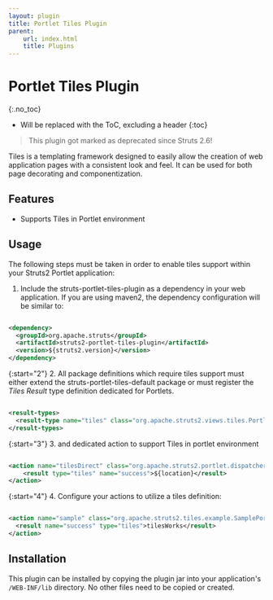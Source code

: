 ```yaml
---
layout: plugin
title: Portlet Tiles Plugin
parent:
    url: index.html
    title: Plugins
---
```


# Portlet Tiles Plugin
{:.no_toc}

* Will be replaced with the ToC, excluding a header
{:toc}

> This plugin got marked as deprecated since Struts 2.6!

Tiles is a templating framework designed to easily allow the creation of web application pages with a consistent look and feel. It can be used for both page decorating and componentization.

## Features

+ Supports Tiles in Portlet environment

## Usage

The following steps must be taken in order to enable tiles support within your Struts2 Portlet application:

1. Include the struts-portlet-tiles-plugin as a dependency in your web application.  If you are using maven2, the dependency configuration will be similar to:


```xml

<dependency>
  <groupId>org.apache.struts</groupId>
  <artifactId>struts2-portlet-tiles-plugin</artifactId>
  <version>${struts2.version}</version>
</dependency>

```

{:start="2"}
2. All package definitions which require tiles support must either extend the struts-portlet-tiles-default package or must register the _Tiles Result_  type definition dedicated for Portlets.


```xml

<result-types>
  <result-type name="tiles" class="org.apache.struts2.views.tiles.PortletTilesResult"/>
</result-types>

```

{:start="3"}
3. and dedicated action to support Tiles in portlet environment


```xml

<action name="tilesDirect" class="org.apache.struts2.portlet.dispatcher.DirectRenderFromEventAction">
    <result type="tiles" name="success">${location}</result>
</action>

```

{:start="4"}
4. Configure your actions to utilize a tiles definition:


```xml

<action name="sample" class="org.apache.struts2.tiles.example.SamplePortletAction" >
  <result name="success" type="tiles">tilesWorks</result>
</action>

```

## Installation

This plugin can be installed by copying the plugin jar into your application's `/WEB-INF/lib` directory.  No other files need to be copied or created.
